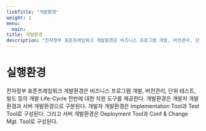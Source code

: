 ```yaml
---
linkTitle: "개발환경"
weight: 1
menu:
  main:
title: 개발환경
description: "전자정부 표준프레임워크 개발환경은 비즈니스 프로그램 개발, 버전관리, 단위 테스트, 빌드 등의 개발 Life-Cycle 전반에 대한 지원 도구를 제공한다. 개발환경은 개발자 개발환경과 서버 개발환경으로 구분된다. 개발자 개발환경은 Implementation Tool과 Test Tool로 구성된다. 그리고 서버 개발환경은 Deployment Tool과 Conf & Change Mgt. Tool로 구성된다."
---
```

# 실행환경

전자정부 표준프레임워크 개발환경은 비즈니스 프로그램 개발, 버전관리, 단위 테스트, 빌드 등의 개발 Life-Cycle 전반에 대한 지원 도구를 제공한다. 개발환경은 개발자 개발환경과 서버 개발환경으로 구분된다. 개발자 개발환경은 Implementation Tool과 Test Tool로 구성된다. 그리고 서버 개발환경은 Deployment Tool과 Conf & Change Mgt. Tool로 구성된다.
